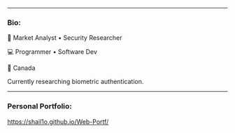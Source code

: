 
<hr>

### Bio:
🏢 Market Analyst • Security Researcher

💻 Programmer • Software Dev

📍 Canada

Currently researching biometric authentication.

<hr>

### Personal Portfolio:

https://shail1o.github.io/Web-Portf/

<!--
**shail1o/shail1o** is a ✨ _special_ ✨ repository because its `README.md` (this file) appears on your GitHub profile.

Here are some ideas to get you started:

- 🔭 I’m currently working on ...
- 🌱 I’m currently learning ...
- 👯 I’m looking to collaborate on ...
- 🤔 I’m looking for help with ...
- 💬 Ask me about ...
- 📫 How to reach me: ...
- 😄 Pronouns: ...
- ⚡ Fun fact: ...
-->
